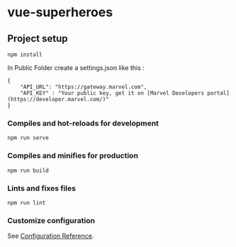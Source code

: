 # vue-superheroes

## Project setup
```
npm install
```
In Public Folder create a settings.json like this : 
```
{
    "API_URL": "https://gateway.marvel.com",
    "API_KEY" : "Your public key, get it on [Marvel Developers portal](https://developer.marvel.com/)"
}
```
### Compiles and hot-reloads for development
```
npm run serve
```

### Compiles and minifies for production
```
npm run build
```

### Lints and fixes files
```
npm run lint
```

### Customize configuration
See [Configuration Reference](https://cli.vuejs.org/config/).
